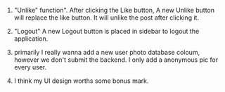 
1. "Unlike" function". After clicking the Like button, A new Unlike button will replace the like button. It will unlike the post after clicking it.

2. "Logout" A new Logout button is placed in sidebar to logout the application.

3. primarily I really wanna add a new user photo database coloum, however we don't submit the backend. I only add a anonymous pic for every user. 

4. I think my UI design worths some bonus mark.